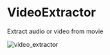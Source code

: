 # VideoExtractor
Extract audio or video from movie


![video_extractor](https://cloud.githubusercontent.com/assets/4542110/8529731/dfceb8f8-241c-11e5-8524-b0748c67dd1c.png)